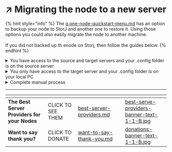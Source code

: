 # ↗️ Migrating the node to a new server

{% hint style="info" %}
The [q.one-node-quickstart-menu.md](../q.one-node-quickstart-menu.md "mention") has an option to backup your node to StorJ and another one to restore it. Using those options you could also easily migrate the node to another machine.\
\
If you did not backed up th enode on Storj, then follow the guides below.
{% endhint %}

<details>

<summary>You have access to the source and target servers and your .config folder is on the source server</summary>

This guide will only work if you use username and password to access your target server (which is not the best for security). If you use an SSH key, you will need to follow a more advanced method. Or you can simply setup an SSH key AFTER you have migrated the files to the target server.

* Use the auto-installer script in this guide to install the node on the new server and as soon as the first node log entries appears, stop the service. _This step is clearly optional if you have already installed the node_.
* Remove the whole `node/.config` folder from the new server (this will delete your new server keys!).

```bash
rm -r ~/ceremonyclient/node/.config
```

* Grab your new server IP and password.
* Login to the old server, stop the node and run the below command. This will copy the entire `node/.config` folder from the old to the new server. \
  _Change \<NEW\_SERVER\_IP> with your new server IP and enter the new server password when requested._

{% code overflow="wrap" %}
```bash
scp -r ~/ceremonyclient/node/.config root@<NEW_SERVER_IP>:/root/ceremonyclient/node/
```
{% endcode %}

_Moving files like this via a password connection poses a security risk. It's better to setup SSH keys between your servers instead._

</details>

<details>

<summary>You only have access to the target server and your .config folder is on your local PC</summary>

* Use the auto-installer script in this guide to install the node on the new server and as soon as the first node log entries appears, stop the service. _This step is clearly optional if you have already installed the node_.
* Remove the whole `node/.config` folder from the new server (this will delete your new server keys!).

```sh
rm -r ~/ceremonyclient/node/.config
```

* Upload your local .config folder to /ceremonyclient/node/.config
* Restart the node

</details>

<details>

<summary>Complete manual process</summary>

_This is the simplest migration process if you don't want to use the node auto-installer. But you will have to create the node service manually._

Login to your target server&#x20;

Upload your .config folder to \~/backup/

Clone the repo

<pre class="language-sh" data-overflow="wrap"><code class="lang-sh"><strong>git clone https://github.com/QuilibriumNetwork/ceremonyclient.git 
</strong></code></pre>

Go to the node folder

{% code overflow="wrap" %}
```sh
cd ceremonyclient/node
```
{% endcode %}

Copy your .config folder to the node folder

{% code overflow="wrap" %}
```sh
cp -r ~/backup/.config  /.config
```
{% endcode %}

Start the node

</details>

***

<table data-card-size="large" data-column-title-hidden data-view="cards" data-full-width="false"><thead><tr><th></th><th></th><th data-hidden data-card-target data-type="content-ref"></th><th data-hidden></th><th data-hidden data-card-cover data-type="files"></th></tr></thead><tbody><tr><td><strong>The Best Server Providers for your Nodes</strong></td><td>CLICK TO SEE THEM</td><td><a href="../best-server-providers.md">best-server-providers.md</a></td><td></td><td><a href="../.gitbook/assets/best-serve-providers-banner-text-1-1-B.jpg">best-serve-providers-banner-text-1-1-B.jpg</a></td></tr><tr><td><strong>Want to say thank you?</strong></td><td>CLICK TO DONATE</td><td><a href="../want-to-say-thank-you.md">want-to-say-thank-you.md</a></td><td></td><td><a href="../.gitbook/assets/donations-banner-text-1-1-B.jpg">donations-banner-text-1-1-B.jpg</a></td></tr></tbody></table>
